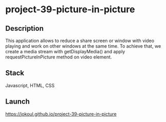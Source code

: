 # project-39-picture-in-picture

## Description

This application allows to reduce a share screen or window with video playing and work on other windows at the same time. To achieve that, we create a media stream with getDisplayMedia() and apply requestPictureInPicture method on video element.

## Stack

Javascript, HTML, CSS

## Launch

https://jokoul.github.io/project-39-picture-in-picture
